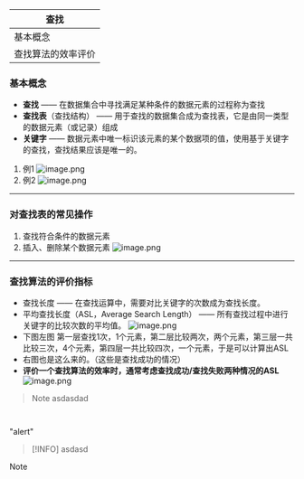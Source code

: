 | 查找               |
| ------------------ |
| 基本概念|
| 查找算法的效率评价 |


### 基本概念
- **查找** —— 在数据集合中寻找满足某种条件的数据元素的过程称为查找
- **查找表**（查找结构） —— 用于查找的数据集合成为查找表，它是由同一类型的数据元素（或记录）组成
- **关键字** —— 数据元素中唯一标识该元素的某个数据项的值，使用基于关键字的查找，查找结果应该是唯一的。
1. 例1
![image.png](https://iili.io/JKDCJDl.png)
2. 例2
![image.png](https://iili.io/JKDCl5J.png)

---
### 对查找表的常见操作
1. 查找符合条件的数据元素
2. 插入、删除某个数据元素
![image.png](https://iili.io/JKDCUsS.png)
---
### 查找算法的评价指标
- 查找长度 —— 在查找运算中，需要对比关键字的次数成为查找长度。
- 平均查找长度（ASL，Average Search Length） —— 所有查找过程中进行关键字的比较次数的平均值。
![image.png](https://iili.io/JKDIRS9.png)
- 下图左图 第一层查找1次，1个元素，第二层比较两次，两个元素，第三层一共比较三次，4个元素，第四层一共比较四次，一个元素，于是可以计算出ASL
- 右图也是这么来的。（这些是查找成功的情况）
- **评价一个查找算法的效率时，通常考虑查找成功/查找失败两种情况的ASL**
![image.png](https://iili.io/JKDIkVR.png)

> Note
> 	asdasdad
```你好

```
```Note
```
"alert"
>[!INFO]
>asdasd


>[!NOTE]